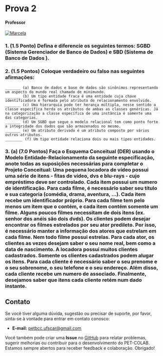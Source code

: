 # Prova 2

#### Professor
[![Marcela](https://img.shields.io/badge/Marcela_Xavier-%2300599C.svg?style=for-the-badge&logo=GoogleScholar&logoColor=white)](https://site.dc.ufscar.br/docente/5cee7e5d48365a001679f750)


### 1. (1.5 Ponto) Defina e diferencie os seguintes termos: SGBD (Sistema Gerenciador de Banco de Dados) e SBD (Sistema de Banco de Dados ).

### 2. (1.5 Pontos) Coloque verdadeiro ou falso nas seguintes afirmações:
    _______ (a) Banco de dados e base de dados são sinônimos representando um aspecto do mundo real chamado de minimundo.
    _______ (b) Um tipo entidade fraca é uma entidade cuja chave identificadora é formada pelo atributo do relacionamento envolvido.
    _______ (c) Uma hierarquia pode ter herança múltipla, nesse sentido a classe específica herda os atributos de ambas as classes genéricas. Já na categorização a classe específica de uma instância é somente uma das categorias.
    _______ (d) Um SGBD que segue o modelo relacional tem como ponto forte a integridade dos dados que são armazenados no mesmo.
    _______ (e) Um atributo derivado é um atributo composto por vários outros atributos.
    ________ (f) Um tipo entidade relaciona dois ou mais tipos entidades.

### 3. (a) (7.0 Pontos) Faça o Esquema Conceitual (DER) usando o Modelo Entidade-Relacionamento da seguinte especificação, anote todas as suposições necessárias para completar o Projeto Conceitual: Uma pequena locadora de vídeo possui uma série de itens - fitas de vídeo, dvs e blu-rays - cujo empréstimo deve ser controlado. Cada item possui um numero de identificação. Para cada filme, é necessário saber seu título e sua categoria (comédia, drama, aventura, ...). Cada item recebe um identificador próprio. Para cada filme tem pelo menos um item que o contém, e cada item contém somente um filme. Alguns poucos filmes necessitam de dois itens (ex. senhor dos anéis são dois dvds). Os clientes podem desejar encontrar os filmes estrelados por seu ator predileto. Por isso, é necessário manter a informação dos atores que estrelam em cada filme. Nem todo filme possui estrelas. Para cada ator, os clientes as vezes desejam saber o seu nome real, bem como a data de nascimento. A locadora possui muitos clientes cadastrados. Somente os clientes cadastrados podem alugar os itens. Para cada cliente é necessário saber o seu prenome e o seu sobrenome, o seu telefone e o seu endereço. Além disso, cada cliente recebe um numero de associado. Finalmente, desejamos saber que itens cada cliente retém num dado instante.

## Contato

Se você tiver alguma dúvida, sugestão ou precisar de suporte, por favor, sinta-se à vontade para entrar em contato conosco:

- **E-mail:** petbcc.ufscar@gmail.com

Você também pode criar uma **Issue** no [GitHub](https://github.com/petbccufscar/pet-colab/issues) para relatar problemas, sugerir melhorias ou contribuir para o desenvolvimento do PET-COLAB. Estamos sempre abertos para receber feedback e colaboração. Obrigado!